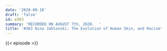 ```yaml
---
date: '2020-09-10'
draft: 'false'
id: e363
summary: 'RECORDED ON AUGUST 7th, 2020.  '
title: '#363 Nina Jablonski: The Evolution of Human Skin, and Racism'
---
```

{{< episode >}}
